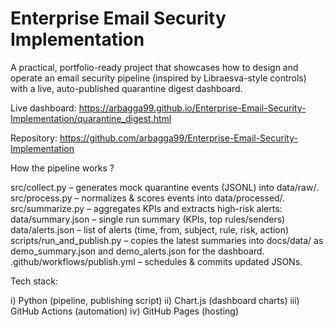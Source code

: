# Enterprise Email Security Implementation

A practical, portfolio-ready project that showcases how to design and operate an email security pipeline (inspired by Libraesva-style controls) with a live, auto-published quarantine digest dashboard.

Live dashboard: https://arbagga99.github.io/Enterprise-Email-Security-Implementation/quarantine_digest.html

Repository: https://github.com/arbagga99/Enterprise-Email-Security-Implementation

How the pipeline works ?

src/collect.py – generates mock quarantine events (JSONL) into data/raw/.
src/process.py – normalizes & scores events into data/processed/.
src/summarize.py – aggregates KPIs and extracts high-risk alerts:
data/summary.json – single run summary (KPIs, top rules/senders)
data/alerts.json – list of alerts (time, from, subject, rule, risk, action)
scripts/run_and_publish.py – copies the latest summaries into docs/data/
as demo_summary.json and demo_alerts.json for the dashboard.
.github/workflows/publish.yml – schedules & commits updated JSONs.

Tech stack: 

i) Python (pipeline, publishing script)
ii) Chart.js (dashboard charts)
iii) GitHub Actions (automation)
iv) GitHub Pages (hosting)
